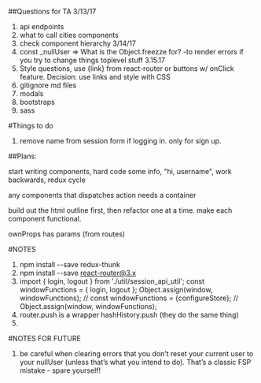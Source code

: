 ##Questions for TA
3/13/17
1. api endpoints
2. what to call cities components
3. check component hierarchy
3/14/17
1. const _nullUser => What is the Object.freezze for?
  -to render errors if you try to change things toplevel stuff
3.15.17
1. Style questions, use {link} from react-router or buttons w/ onClick feature. Decision: use links and style with CSS
2. gitignore md files
2. modals
3. bootstraps
4. sass

#Things to do
1. remove name from session form if logging in. only for sign up.

##Plans:

start writing components, hard code some info, "hi, username", work backwards, redux cycle

any components that dispatches action needs a container

build out the html outline first, then refactor one at a time. make each component functional. 

ownProps has params (from routes)



#NOTES
1. npm install --save redux-thunk
2. npm install --save react-router@3.x
3. import { login, logout } from './util/session_api_util';
  const windowFunctions = { login, logout };
  Object.assign(window, windowFunctions);
  // const windowFunctions = {configureStore};
// Object.assign(window, windowFunctions);
4. router.push is a wrapper hashHistory.push (they do the same thing)
5. 


#NOTES FOR FUTURE
1. be careful when clearing errors that you don’t reset your current user to your nullUser (unless that’s what you intend to do).  That’s a classic FSP mistake - spare yourself!